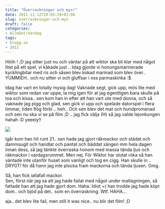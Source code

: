 ```yaml
---
title: "Överraskningar och mys!"
date: 2011-11-12T20:03:24+01:00
slug: overraskningar-och-mys
draft: false
categories:
- Allmänt/Vardag
tags:
- blogg.se
- 2011
---
```

Hiiiih ! ;D jag sitter just nu och väntar på att wiktor ska bli klar med något litet på ett spel, vi käkade just .. Idag gjorde vi honungsmarinerade kycklingbitar med ris och såsen blev kokad marinad som blev över.. YUMMIEH.. och nu sitter vi och gluffsar i oss parmaskinka :$  
  
Idag har vart en totally mysig dag! Vaknade segt, gick upp, mös lite med wiktor som redan var uppe, la mig igen för at jag egentligen bara skulle på toa och kissa.. sen kom han in efter att han vart ute med donna, och så vaknade jag pigg och glad, sen gick vi upp och spelade datorspel i flera timmar, tiden flög förbi .. heh.. Och sen blev det mat och hundpromenad och sen nu ska vi se på film ;D .. jag fick välja (H) så jag valde lejonkungen hahah :D yeeeiy!!  
  
![](/assets/images/blogg.se/miwh_174667674.png)  
  
Igår kom han hit runt 21.. sen hade jag gjort räkmackor och städat och dammsugit och handlat och pantat och bäddat sängen mm hela dagen innan dess, så jag tänkte överraska honom med massa tända ljus och räkmackor i vardagsrummet. Men nej. För Wiktor har slutat röka så han väntade inte utanför huset som vanligt och tog en cigg. Han skulle in .. DRYGT! för då hann jag inte plocka fram mackorna och tända ljusen. Omg.  
  
Så, han fick iallafall mackor.  
Sen, först när jag sa att jag hade failat med något under matlagningen, så fattade han att jag hade gjort dom. Haha. Idiot =( han trodde jag hade köpt dom.. och bjöd på det.. som en överraskning. Wtf. HAHA...  
  
aja.. det blev lite fail, men still it was nice.. nu blir det film! ;D
